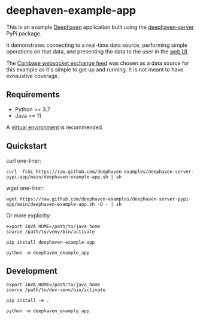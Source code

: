 # deephaven-example-app

This is an example [Deephaven](https://github.com/deephaven/deephaven-core) application
built using the [deephaven-server](https://pypi.org/project/deephaven-server/) PyPi package.

It demonstrates connecting to a real-time data source, performing simple operations on that data,
and presenting the data to the user in the [web UI](https://github.com/deephaven/web-client-ui).

The [Coinbase websocket exchange feed](https://docs.cloud.coinbase.com/exchange/docs/websocket-overview)
was chosen as a data source for this example as it's simple to get up and running. It is not meant to
have exhaustive coverage.


## Requirements
 
 * Python >= 3.7
 * Java >= 11

A [virtual environment](https://docs.python.org/3/tutorial/venv.html) is recommended.


## Quickstart

curl one-liner:

```shell
curl -fsSL https://raw.github.com/deephaven-examples/deephaven-server-pypi-app/main/deephaven-example-app.sh | sh
```

wget one-liner:

```shell
wget https://raw.github.com/deephaven-examples/deephaven-server-pypi-app/main/deephaven-example-app.sh -O - | sh
```

Or more explicitly:

```shell
export JAVA_HOME=/path/to/java_home
source /path/to/venv/bin/activate

pip install deephaven-example-app

python -m deephaven_example_app
```

## Development


```shell
export JAVA_HOME=/path/to/java_home
source /path/to/dev-venv/bin/activate

pip install -e .

python -m deephaven_example_app
```
